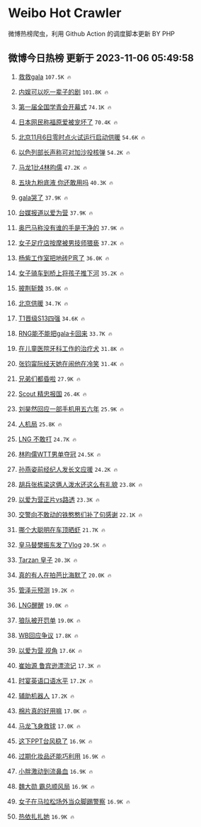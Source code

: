 # Weibo Hot Crawler 



微博热榜爬虫，利用 Github Action 的调度脚本更新 BY PHP 


## 微博今日热榜 更新于 2023-11-06 05:49:58 
1. [救救gala](https://s.weibo.com/weibo?q=%E6%95%91%E6%95%91gala&t=31&band_rank=1&Refer=top) `107.5K 🔥` 

1. [内娱可以吃一辈子的剧](https://s.weibo.com/weibo?q=%E5%86%85%E5%A8%B1%E5%8F%AF%E4%BB%A5%E5%90%83%E4%B8%80%E8%BE%88%E5%AD%90%E7%9A%84%E5%89%A7&t=31&band_rank=2&Refer=top) `101.8K 🔥` 

1. [第一届全国学青会开幕式](https://s.weibo.com/weibo?q=%23%E7%AC%AC%E4%B8%80%E5%B1%8A%E5%85%A8%E5%9B%BD%E5%AD%A6%E9%9D%92%E4%BC%9A%E5%BC%80%E5%B9%95%E5%BC%8F%23&t=31&band_rank=3&Refer=top) `74.1K 🔥` 

1. [日本网民称福原爱被宠坏了](https://s.weibo.com/weibo?q=%23%E6%97%A5%E6%9C%AC%E7%BD%91%E6%B0%91%E7%A7%B0%E7%A6%8F%E5%8E%9F%E7%88%B1%E8%A2%AB%E5%AE%A0%E5%9D%8F%E4%BA%86%23&t=31&band_rank=4&Refer=top) `70.4K 🔥` 

1. [北京11月6日零时点火试运行启动供暖](https://s.weibo.com/weibo?q=%23%E5%8C%97%E4%BA%AC11%E6%9C%886%E6%97%A5%E9%9B%B6%E6%97%B6%E7%82%B9%E7%81%AB%E8%AF%95%E8%BF%90%E8%A1%8C%E5%90%AF%E5%8A%A8%E4%BE%9B%E6%9A%96%23&t=31&band_rank=5&Refer=top) `54.6K 🔥` 

1. [以色列部长声称可对加沙投核弹](https://s.weibo.com/weibo?q=%23%E4%BB%A5%E8%89%B2%E5%88%97%E9%83%A8%E9%95%BF%E5%A3%B0%E7%A7%B0%E5%8F%AF%E5%AF%B9%E5%8A%A0%E6%B2%99%E6%8A%95%E6%A0%B8%E5%BC%B9%23&t=31&band_rank=6&Refer=top) `54.2K 🔥` 

1. [马龙1比4林昀儒](https://s.weibo.com/weibo?q=%23%E9%A9%AC%E9%BE%991%E6%AF%944%E6%9E%97%E6%98%80%E5%84%92%23&t=31&band_rank=7&Refer=top) `47.2K 🔥` 

1. [五块九粉底液 你还敢用吗](https://s.weibo.com/weibo?q=%E4%BA%94%E5%9D%97%E4%B9%9D%E7%B2%89%E5%BA%95%E6%B6%B2%20%E4%BD%A0%E8%BF%98%E6%95%A2%E7%94%A8%E5%90%97&t=31&band_rank=8&Refer=top) `40.3K 🔥` 

1. [gala哭了](https://s.weibo.com/weibo?q=gala%E5%93%AD%E4%BA%86&t=31&band_rank=9&Refer=top) `37.9K 🔥` 

1. [台媒报道以爱为营](https://s.weibo.com/weibo?q=%23%E5%8F%B0%E5%AA%92%E6%8A%A5%E9%81%93%E4%BB%A5%E7%88%B1%E4%B8%BA%E8%90%A5%23&t=31&band_rank=10&Refer=top) `37.9K 🔥` 

1. [奥巴马称没有谁的手是干净的](https://s.weibo.com/weibo?q=%23%E5%A5%A5%E5%B7%B4%E9%A9%AC%E7%A7%B0%E6%B2%A1%E6%9C%89%E8%B0%81%E7%9A%84%E6%89%8B%E6%98%AF%E5%B9%B2%E5%87%80%E7%9A%84%23&t=31&band_rank=11&Refer=top) `37.9K 🔥` 

1. [女子足疗店按摩被男技师猥亵](https://s.weibo.com/weibo?q=%23%E5%A5%B3%E5%AD%90%E8%B6%B3%E7%96%97%E5%BA%97%E6%8C%89%E6%91%A9%E8%A2%AB%E7%94%B7%E6%8A%80%E5%B8%88%E7%8C%A5%E4%BA%B5%23&t=31&band_rank=12&Refer=top) `37.2K 🔥` 

1. [杨紫工作室把地砖P弯了](https://s.weibo.com/weibo?q=%23%E6%9D%A8%E7%B4%AB%E5%B7%A5%E4%BD%9C%E5%AE%A4%E6%8A%8A%E5%9C%B0%E7%A0%96P%E5%BC%AF%E4%BA%86%23&t=31&band_rank=13&Refer=top) `36.0K 🔥` 

1. [女子骑车到桥上将孩子推下河](https://s.weibo.com/weibo?q=%23%E5%A5%B3%E5%AD%90%E9%AA%91%E8%BD%A6%E5%88%B0%E6%A1%A5%E4%B8%8A%E5%B0%86%E5%AD%A9%E5%AD%90%E6%8E%A8%E4%B8%8B%E6%B2%B3%23&t=31&band_rank=14&Refer=top) `35.2K 🔥` 

1. [披荆斩棘](https://s.weibo.com/weibo?q=%E6%8A%AB%E8%8D%86%E6%96%A9%E6%A3%98&t=31&band_rank=15&Refer=top) `35.0K 🔥` 

1. [北京供暖](https://s.weibo.com/weibo?q=%E5%8C%97%E4%BA%AC%E4%BE%9B%E6%9A%96&t=31&band_rank=16&Refer=top) `34.7K 🔥` 

1. [T1晋级S13四强](https://s.weibo.com/weibo?q=%23T1%E6%99%8B%E7%BA%A7S13%E5%9B%9B%E5%BC%BA%23&t=31&band_rank=17&Refer=top) `34.6K 🔥` 

1. [RNG能不能把gala卡回来](https://s.weibo.com/weibo?q=%23RNG%E8%83%BD%E4%B8%8D%E8%83%BD%E6%8A%8Agala%E5%8D%A1%E5%9B%9E%E6%9D%A5%23&t=31&band_rank=18&Refer=top) `33.7K 🔥` 

1. [在儿童医院牙科工作的治疗犬](https://s.weibo.com/weibo?q=%E5%9C%A8%E5%84%BF%E7%AB%A5%E5%8C%BB%E9%99%A2%E7%89%99%E7%A7%91%E5%B7%A5%E4%BD%9C%E7%9A%84%E6%B2%BB%E7%96%97%E7%8A%AC&t=31&band_rank=19&Refer=top) `31.8K 🔥` 

1. [张钧甯阮经天她在闹他在冷笑](https://s.weibo.com/weibo?q=%23%E5%BC%A0%E9%92%A7%E7%94%AF%E9%98%AE%E7%BB%8F%E5%A4%A9%E5%A5%B9%E5%9C%A8%E9%97%B9%E4%BB%96%E5%9C%A8%E5%86%B7%E7%AC%91%23&t=31&band_rank=20&Refer=top) `31.4K 🔥` 

1. [兄弟们都昏啦](https://s.weibo.com/weibo?q=%E5%85%84%E5%BC%9F%E4%BB%AC%E9%83%BD%E6%98%8F%E5%95%A6&t=31&band_rank=21&Refer=top) `27.9K 🔥` 

1. [Scout 精忠报国](https://s.weibo.com/weibo?q=Scout%20%E7%B2%BE%E5%BF%A0%E6%8A%A5%E5%9B%BD&t=31&band_rank=22&Refer=top) `26.4K 🔥` 

1. [刘昊然回应一部手机用五六年](https://s.weibo.com/weibo?q=%23%E5%88%98%E6%98%8A%E7%84%B6%E5%9B%9E%E5%BA%94%E4%B8%80%E9%83%A8%E6%89%8B%E6%9C%BA%E7%94%A8%E4%BA%94%E5%85%AD%E5%B9%B4%23&t=31&band_rank=23&Refer=top) `25.9K 🔥` 

1. [人机局](https://s.weibo.com/weibo?q=%E4%BA%BA%E6%9C%BA%E5%B1%80&t=31&band_rank=24&Refer=top) `25.8K 🔥` 

1. [LNG 不敢打](https://s.weibo.com/weibo?q=LNG%20%E4%B8%8D%E6%95%A2%E6%89%93&t=31&band_rank=25&Refer=top) `24.7K 🔥` 

1. [林昀儒WTT男单夺冠](https://s.weibo.com/weibo?q=%23%E6%9E%97%E6%98%80%E5%84%92WTT%E7%94%B7%E5%8D%95%E5%A4%BA%E5%86%A0%23&t=31&band_rank=26&Refer=top) `24.5K 🔥` 

1. [孙燕姿前经纪人发长文应援](https://s.weibo.com/weibo?q=%23%E5%AD%99%E7%87%95%E5%A7%BF%E5%89%8D%E7%BB%8F%E7%BA%AA%E4%BA%BA%E5%8F%91%E9%95%BF%E6%96%87%E5%BA%94%E6%8F%B4%23&t=31&band_rank=27&Refer=top) `24.2K 🔥` 

1. [胡兵张栋梁这俩人泼水还这么有礼貌](https://s.weibo.com/weibo?q=%23%E8%83%A1%E5%85%B5%E5%BC%A0%E6%A0%8B%E6%A2%81%E8%BF%99%E4%BF%A9%E4%BA%BA%E6%B3%BC%E6%B0%B4%E8%BF%98%E8%BF%99%E4%B9%88%E6%9C%89%E7%A4%BC%E8%B2%8C%23&t=31&band_rank=28&Refer=top) `23.8K 🔥` 

1. [以爱为营正片vs路透](https://s.weibo.com/weibo?q=%E4%BB%A5%E7%88%B1%E4%B8%BA%E8%90%A5%E6%AD%A3%E7%89%87vs%E8%B7%AF%E9%80%8F&t=31&band_rank=29&Refer=top) `23.3K 🔥` 

1. [交警向不敢动的铁憨憨们补了句感谢](https://s.weibo.com/weibo?q=%23%E4%BA%A4%E8%AD%A6%E5%90%91%E4%B8%8D%E6%95%A2%E5%8A%A8%E7%9A%84%E9%93%81%E6%86%A8%E6%86%A8%E4%BB%AC%E8%A1%A5%E4%BA%86%E5%8F%A5%E6%84%9F%E8%B0%A2%23&t=31&band_rank=30&Refer=top) `22.1K 🔥` 

1. [哪个大聪明在车顶晒虾](https://s.weibo.com/weibo?q=%E5%93%AA%E4%B8%AA%E5%A4%A7%E8%81%AA%E6%98%8E%E5%9C%A8%E8%BD%A6%E9%A1%B6%E6%99%92%E8%99%BE&t=31&band_rank=31&Refer=top) `21.7K 🔥` 

1. [皇马替樊振东发了Vlog](https://s.weibo.com/weibo?q=%E7%9A%87%E9%A9%AC%E6%9B%BF%E6%A8%8A%E6%8C%AF%E4%B8%9C%E5%8F%91%E4%BA%86Vlog&t=31&band_rank=32&Refer=top) `20.5K 🔥` 

1. [Tarzan 皇子](https://s.weibo.com/weibo?q=Tarzan%20%E7%9A%87%E5%AD%90&t=31&band_rank=33&Refer=top) `20.3K 🔥` 

1. [真的有人在拍芭比海默了](https://s.weibo.com/weibo?q=%23%E7%9C%9F%E7%9A%84%E6%9C%89%E4%BA%BA%E5%9C%A8%E6%8B%8D%E8%8A%AD%E6%AF%94%E6%B5%B7%E9%BB%98%E4%BA%86%23&t=31&band_rank=34&Refer=top) `20.0K 🔥` 

1. [管泽元预测](https://s.weibo.com/weibo?q=%E7%AE%A1%E6%B3%BD%E5%85%83%E9%A2%84%E6%B5%8B&t=31&band_rank=35&Refer=top) `19.2K 🔥` 

1. [LNG醒醒](https://s.weibo.com/weibo?q=%23LNG%E9%86%92%E9%86%92%23&t=31&band_rank=36&Refer=top) `19.0K 🔥` 

1. [狼队被开罚单](https://s.weibo.com/weibo?q=%23%E7%8B%BC%E9%98%9F%E8%A2%AB%E5%BC%80%E7%BD%9A%E5%8D%95%23&t=31&band_rank=37&Refer=top) `19.0K 🔥` 

1. [WB回应争议](https://s.weibo.com/weibo?q=WB%E5%9B%9E%E5%BA%94%E4%BA%89%E8%AE%AE&t=31&band_rank=38&Refer=top) `17.8K 🔥` 

1. [以爱为营 视角](https://s.weibo.com/weibo?q=%E4%BB%A5%E7%88%B1%E4%B8%BA%E8%90%A5%20%E8%A7%86%E8%A7%92&t=31&band_rank=39&Refer=top) `17.6K 🔥` 

1. [崔始源 鲁宾逊漂流记](https://s.weibo.com/weibo?q=%E5%B4%94%E5%A7%8B%E6%BA%90%20%E9%B2%81%E5%AE%BE%E9%80%8A%E6%BC%82%E6%B5%81%E8%AE%B0&t=31&band_rank=40&Refer=top) `17.3K 🔥` 

1. [时宴英语口语水平](https://s.weibo.com/weibo?q=%E6%97%B6%E5%AE%B4%E8%8B%B1%E8%AF%AD%E5%8F%A3%E8%AF%AD%E6%B0%B4%E5%B9%B3&t=31&band_rank=41&Refer=top) `17.2K 🔥` 

1. [辅助机器人](https://s.weibo.com/weibo?q=%E8%BE%85%E5%8A%A9%E6%9C%BA%E5%99%A8%E4%BA%BA&t=31&band_rank=42&Refer=top) `17.2K 🔥` 

1. [棉片真的好用嘛](https://s.weibo.com/weibo?q=%E6%A3%89%E7%89%87%E7%9C%9F%E7%9A%84%E5%A5%BD%E7%94%A8%E5%98%9B&t=31&band_rank=43&Refer=top) `17.0K 🔥` 

1. [马龙飞身救球](https://s.weibo.com/weibo?q=%23%E9%A9%AC%E9%BE%99%E9%A3%9E%E8%BA%AB%E6%95%91%E7%90%83%23&t=31&band_rank=44&Refer=top) `17.0K 🔥` 

1. [这下PPT台风稳了](https://s.weibo.com/weibo?q=%E8%BF%99%E4%B8%8BPPT%E5%8F%B0%E9%A3%8E%E7%A8%B3%E4%BA%86&t=31&band_rank=45&Refer=top) `16.9K 🔥` 

1. [过期化妆品还能巧利用](https://s.weibo.com/weibo?q=%23%E8%BF%87%E6%9C%9F%E5%8C%96%E5%A6%86%E5%93%81%E8%BF%98%E8%83%BD%E5%B7%A7%E5%88%A9%E7%94%A8%23&t=31&band_rank=46&Refer=top) `16.9K 🔥` 

1. [小胖激动到流鼻血](https://s.weibo.com/weibo?q=%23%E5%B0%8F%E8%83%96%E6%BF%80%E5%8A%A8%E5%88%B0%E6%B5%81%E9%BC%BB%E8%A1%80%23&t=31&band_rank=47&Refer=top) `16.9K 🔥` 

1. [魏大勋 霸总顺风局](https://s.weibo.com/weibo?q=%E9%AD%8F%E5%A4%A7%E5%8B%8B%20%E9%9C%B8%E6%80%BB%E9%A1%BA%E9%A3%8E%E5%B1%80&t=31&band_rank=48&Refer=top) `16.9K 🔥` 

1. [女子在马拉松场外当众脚踢警察](https://s.weibo.com/weibo?q=%23%E5%A5%B3%E5%AD%90%E5%9C%A8%E9%A9%AC%E6%8B%89%E6%9D%BE%E5%9C%BA%E5%A4%96%E5%BD%93%E4%BC%97%E8%84%9A%E8%B8%A2%E8%AD%A6%E5%AF%9F%23&t=31&band_rank=49&Refer=top) `16.9K 🔥` 

1. [热依扎扎她](https://s.weibo.com/weibo?q=%23%E7%83%AD%E4%BE%9D%E6%89%8E%E6%89%8E%E5%A5%B9%23&t=31&band_rank=50&Refer=top) `16.9K 🔥` 

